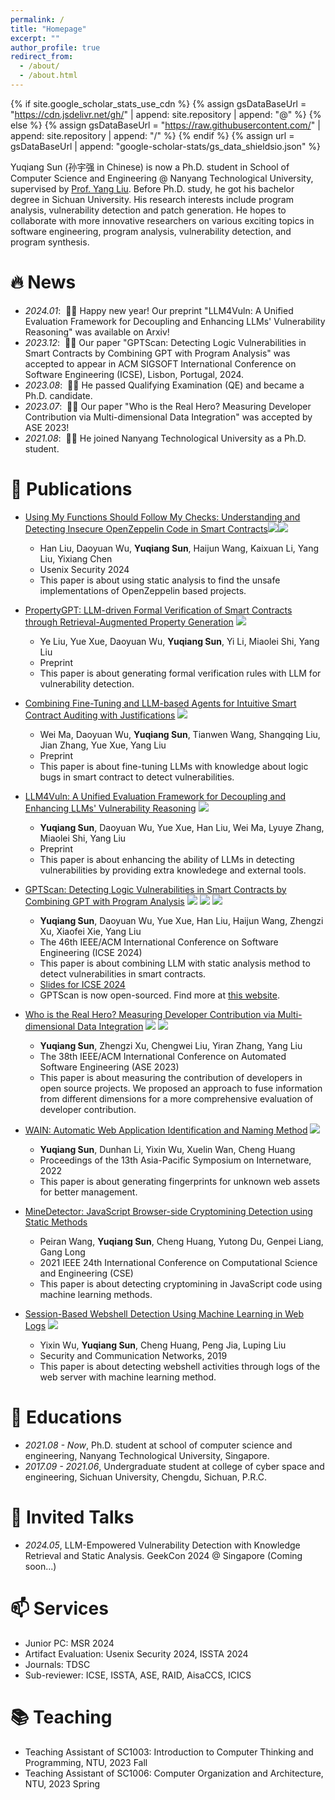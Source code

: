 ```yaml
---
permalink: /
title: "Homepage"
excerpt: ""
author_profile: true
redirect_from: 
  - /about/
  - /about.html
---
```


{% if site.google_scholar_stats_use_cdn %}
{% assign gsDataBaseUrl = "https://cdn.jsdelivr.net/gh/" | append: site.repository | append: "@" %}
{% else %}
{% assign gsDataBaseUrl = "https://raw.githubusercontent.com/" | append: site.repository | append: "/" %}
{% endif %}
{% assign url = gsDataBaseUrl | append: "google-scholar-stats/gs_data_shieldsio.json" %}

<span class='anchor' id='about-me'></span>

Yuqiang Sun (孙宇强 in Chinese) is now a Ph.D. student in School of Computer Science and Engineering @ Nanyang Technological University, supervised by [Prof. Yang Liu](https://personal.ntu.edu.sg/yangliu/).
Before Ph.D. study, he got his bachelor degree in Sichuan University.
His research interests include program analysis, vulnerability detection and patch generation.
He hopes to collaborate with more innovative researchers on various exciting topics in software engineering, program analysis, vulnerability detection, and program synthesis.

<!-- My research interest includes neural machine translation and computer vision. I have published more than 100 papers at the top international AI conferences with total <a href='https://scholar.google.com/citations?user=KAWDTzsAAAAJ'>google scholar citations <strong><span id='total_cit'>260000+</span></strong></a> (You can also use google scholar badge <a href='https://scholar.google.com/citations?user=KAWDTzsAAAAJ'><img src="https://img.shields.io/endpoint?url={{ url | url_encode }}&logo=Google%20Scholar&labelColor=f6f6f6&color=9cf&style=flat&label=citations"></a>). -->


# 🔥 News
- *2024.01*: &nbsp;🎉🎉 Happy new year! Our preprint "LLM4Vuln: A Unified Evaluation Framework for Decoupling and Enhancing LLMs' Vulnerability Reasoning" was available on Arxiv! 
- *2023.12*: &nbsp;🎉🎉 Our paper "GPTScan: Detecting Logic Vulnerabilities in Smart Contracts by Combining GPT with Program Analysis" was accepted to appear in ACM SIGSOFT International Conference on Software Engineering (ICSE), Lisbon, Portugal, 2024.
- *2023.08*: &nbsp;🎉🎉 He passed Qualifying Examination (QE) and became a Ph.D. candidate.
- *2023.07*: &nbsp;🎉🎉 Our paper "Who is the Real Hero? Measuring Developer Contribution via Multi-dimensional Data Integration" was accepted by ASE 2023! 
- *2021.08*: &nbsp;🎉🎉 He joined Nanyang Technological University as a Ph.D. student. 

# 📝 Publications 

<!-- <div class='paper-box'><div class='paper-box-image'><div><div class="badge">CVPR 2016</div><img src='images/500x300.png' alt="sym" width="100%"></div></div>
<div class='paper-box-text' markdown="1"> -->

<!-- </div>
</div> -->

- [Using My Functions Should Follow My Checks: Understanding and Detecting Insecure OpenZeppelin Code in Smart Contracts]()![](https://img.shields.io/badge/CCF-A-red?style=flat-square)[![](https://img.shields.io/badge/UsenixSecurity-2024-blue?style=flat-square)]()
  - Han Liu, Daoyuan Wu, **Yuqiang Sun**, Haijun Wang, Kaixuan Li, Yang Liu, Yixiang Chen
  - Usenix Security 2024
  - This paper is about using static analysis to find the unsafe implementations of OpenZeppelin based projects.

- [PropertyGPT: LLM-driven Formal Verification of Smart Contracts through Retrieval-Augmented Property Generation](https://arxiv.org/abs/2405.02580) 
[![](https://img.shields.io/badge/arXiv-2405.02580-B31B1B?style=flat-square)](https://arxiv.org/abs/2405.02580)
  - Ye Liu, Yue Xue, Daoyuan Wu, **Yuqiang Sun**, Yi Li, Miaolei Shi, Yang Liu
  - Preprint <strong><span class='show_paper_citations' data='KAWDTzsAAAAJ:eQOLeE2rZwMC'></span></strong>
  - This paper is about generating formal verification rules with LLM for vulnerability detection.

- [Combining Fine-Tuning and LLM-based Agents for Intuitive Smart Contract Auditing with Justifications](https://arxiv.org/abs/2403.16073) 
[![](https://img.shields.io/badge/arXiv-2403.16073-B31B1B?style=flat-square)](https://arxiv.org/abs/2403.16073)
  - Wei Ma, Daoyuan Wu, **Yuqiang Sun**, Tianwen Wang, Shangqing Liu, Jian Zhang, Yue Xue, Yang Liu
  - Preprint <strong><span class='show_paper_citations' data='KAWDTzsAAAAJ:W7OEmFMy1HYC'></span></strong>
  - This paper is about fine-tuning LLMs with knowledge about logic bugs in smart contract to detect vulnerabilities.

- [LLM4Vuln: A Unified Evaluation Framework for Decoupling and Enhancing LLMs' Vulnerability Reasoning](https://arxiv.org/abs/2401.16185) 
[![](https://img.shields.io/badge/arXiv-2401.16185-B31B1B?style=flat-square)](https://arxiv.org/abs/2401.16185)
  - **Yuqiang Sun**, Daoyuan Wu, Yue Xue, Han Liu, Wei Ma, Lyuye Zhang, Miaolei Shi, Yang Liu
  - Preprint <strong><span class='show_paper_citations' data='KAWDTzsAAAAJ:zYLM7Y9cAGgC'></span></strong>
  - This paper is about enhancing the ability of LLMs in detecting vulnerabilities by providing extra knowledege and external tools. 

- [GPTScan: Detecting Logic Vulnerabilities in Smart Contracts by Combining GPT with Program Analysis](https://dl.acm.org/doi/abs/10.1145/3597503.3639117)
![](https://img.shields.io/badge/CCF-A-red?style=flat-square) [![](https://img.shields.io/badge/ICSE-2024-blue?style=flat-square)]() [![](https://img.shields.io/badge/arXiv-2308.03314-B31B1B?style=flat-square)](https://arxiv.org/abs/2308.03314)
  - **Yuqiang Sun**, Daoyuan Wu, Yue Xue, Han Liu, Haijun Wang, Zhengzi Xu, Xiaofei Xie, Yang Liu
  - The 46th IEEE/ACM International Conference on Software Engineering (ICSE 2024) <strong><span class='show_paper_citations' data='KAWDTzsAAAAJ:YsMSGLbcyi4C'></span></strong>
  - This paper is about combining LLM with static analysis method to detect vulnerabilities in smart contracts. 
  - [Slides for ICSE 2024](assets/pdf/GPTScanSlides.pdf)
  - GPTScan is now open-sourced. Find more at [this website](https://gptscan.github.io/).

- [Who is the Real Hero? Measuring Developer Contribution via Multi-dimensional Data Integration](https://ieeexplore.ieee.org/document/10298552/) 
![](https://img.shields.io/badge/CCF-A-red?style=flat-square) [![](https://img.shields.io/badge/ASE-2023-blue?style=flat-square)](https://ieeexplore.ieee.org/document/10298552/)
  - **Yuqiang Sun**, Zhengzi Xu, Chengwei Liu, Yiran Zhang, Yang Liu
  - The 38th IEEE/ACM International Conference on Automated Software Engineering (ASE 2023) <strong><span class='show_paper_citations' data='KAWDTzsAAAAJ:qjMakFHDy7sC'></span></strong>
  - This paper is about measuring the contribution of developers in open source projects. We proposed an approach to fuse information from different dimensions for a more comprehensive evaluation of developer contribution. 

- [WAIN: Automatic Web Application Identification and Naming Method](https://dl.acm.org/doi/abs/10.1145/3545258.3545271) 
![](https://img.shields.io/badge/CCF-C-green?style=flat-square)
  - **Yuqiang Sun**, Dunhan Li, Yixin Wu, Xuelin Wan, Cheng Huang
  - Proceedings of the 13th Asia-Pacific Symposium on Internetware, 2022 <strong><span class='show_paper_citations' data='KAWDTzsAAAAJ:2osOgNQ5qMEC'></span></strong>
  - This paper is about generating fingerprints for unknown web assets for better management.

- [MineDetector: JavaScript Browser-side Cryptomining Detection using Static Methods](https://ieeexplore.ieee.org/abstract/document/9724605/)
  - Peiran Wang, **Yuqiang Sun**, Cheng Huang, Yutong Du, Genpei Liang, Gang Long
  - 2021 IEEE 24th International Conference on Computational Science and Engineering (CSE) <strong><span class='show_paper_citations' data='KAWDTzsAAAAJ:d1gkVwhDpl0C'></span></strong>
  - This paper is about detecting cryptomining in JavaScript code using machine learning methods.

- [Session-Based Webshell Detection Using Machine Learning in Web Logs](https://www.hindawi.com/journals/scn/2019/3093809/)
![](https://img.shields.io/badge/CCF-C-green?style=flat-square)
  - Yixin Wu, **Yuqiang Sun**, Cheng Huang, Peng Jia, Luping Liu
  - Security and Communication Networks, 2019 <strong><span class='show_paper_citations' data='KAWDTzsAAAAJ:u5HHmVD_uO8C'></span></strong>
  - This paper is about detecting webshell activities through logs of the web server with machine learning method.

<!-- # 🎖 Honors and Awards
- *2021.10* Lorem ipsum dolor sit amet, consectetur adipiscing elit. Vivamus ornare aliquet ipsum, ac tempus justo dapibus sit amet. 
- *2021.09* Lorem ipsum dolor sit amet, consectetur adipiscing elit. Vivamus ornare aliquet ipsum, ac tempus justo dapibus sit amet.  -->

# 📖 Educations
- *2021.08 - Now*, Ph.D. student at school of computer science and engineering, Nanyang Technological University, Singapore.
- *2017.09 - 2021.06*, Undergraduate student at college of cyber space and engineering, Sichuan University, Chengdu, Sichuan, P.R.C. 

# 💬 Invited Talks
- *2024.05*, LLM-Empowered Vulnerability Detection with Knowledge Retrieval and Static Analysis. GeekCon 2024 @ Singapore (Coming soon...)

<!-- # 💻 Internships
- *2019.05 - 2020.02*, [Lorem](https://github.com/), China. -->

# 📫 Services

- Junior PC: MSR 2024
- Artifact Evaluation: Usenix Security 2024, ISSTA 2024
- Journals: TDSC
- Sub-reviewer: ICSE, ISSTA, ASE, RAID, AisaCCS, ICICS


# 📚 Teaching

- Teaching Assistant of SC1003: Introduction to Computer Thinking and Programming, NTU, 2023 Fall
- Teaching Assistant of SC1006: Computer Organization and Architecture, NTU, 2023 Spring

